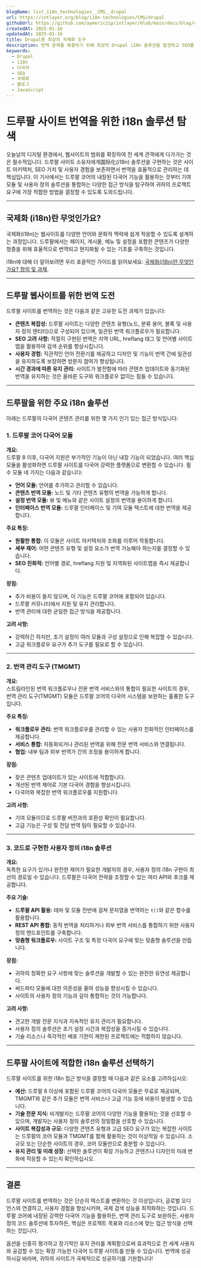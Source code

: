 ```yaml
---
blogName: list_i18n_technologies__CMS__drupal
url: https://intlayer.org/blog/i18n-technologies/CMS/drupal
githubUrl: https://github.com/aymericzip/intlayer/blob/main/docs/blog/en/list_i18n_technologies/CMS/drupal.md
createdAt: 2025-01-16
updatedAt: 2025-01-16
title: Drupal용 최상의 국제화 도구
description: 번역 문제를 해결하기 위해 최상의 Drupal i18n 솔루션을 발견하고 SEO를 향상시키고 전세계 웹 경험을 제공합니다.
keywords:
  - Drupal
  - i18n
  - 다국어
  - SEO
  - 국제화
  - 블로그
  - JavaScript
---
```


# 드루팔 사이트 번역을 위한 i18n 솔루션 탐색

오늘날의 디지털 환경에서, 웹사이트의 범위를 확장하여 전 세계 관객에게 다가가는 것은 필수적입니다. 드루팔 사이트 소유자에게国际化(i18n) 솔루션을 구현하는 것은 사이트 아키텍처, SEO 가치 및 사용자 경험을 보존하면서 번역을 효율적으로 관리하는 데 핵심입니다. 이 기사에서는 드루팔 코어의 내장된 다국어 기능을 활용하는 것부터 기여 모듈 및 사용자 정의 솔루션을 통합하는 다양한 접근 방식을 탐구하여 귀하의 프로젝트 요구에 가장 적합한 방법을 결정할 수 있도록 도와드립니다.

---

## 국제화 (i18n)란 무엇인가요?

국제화(i18n)는 웹사이트를 다양한 언어와 문화적 맥락에 쉽게 적응할 수 있도록 설계하는 과정입니다. 드루팔에서는 페이지, 게시물, 메뉴 및 설정을 포함한 콘텐츠가 다양한 청중을 위해 효율적으로 번역되고 현지화될 수 있는 기초를 구축하는 것입니다.

i18n에 대해 더 알아보려면 우리 포괄적인 가이드를 읽어보세요: [국제화(i18n)란 무엇인가요? 정의 및 과제](https://github.com/aymericzip/intlayer/blob/main/docs/docs/ko/what_is_internationalization.md).

---

## 드루팔 웹사이트를 위한 번역 도전

드루팔 사이트를 번역하는 것은 다음과 같은 고유한 도전 과제가 있습니다:

- **콘텐츠 복잡성:** 드루팔 사이트는 다양한 콘텐츠 유형(노드, 분류 용어, 블록 및 사용자 정의 엔티티)으로 구성되어 있으며, 일관된 번역 워크플로우가 필요합니다.
- **SEO 고려 사항:** 적절히 구현된 번역은 지역 URL, hreflang 태그 및 언어별 사이트맵을 활용하여 검색 순위를 향상시킵니다.
- **사용자 경험:** 직관적인 언어 전환기를 제공하고 디자인 및 기능이 번역 간에 일관성을 유지하도록 보장하면 방문자 참여가 향상됩니다.
- **시간 경과에 따른 유지 관리:** 사이트가 발전함에 따라 콘텐츠 업데이트와 동기화된 번역을 유지하는 것은 올바른 도구와 워크플로우 없이는 힘들 수 있습니다.

---

## 드루팔을 위한 주요 i18n 솔루션

아래는 드루팔의 다국어 콘텐츠 관리를 위한 몇 가지 인기 있는 접근 방식입니다:

### 1. 드루팔 코어 다국어 모듈

**개요:**  
드루팔 8 이후, 다국어 지원은 부가적인 기능이 아닌 내장 기능이 되었습니다. 여러 핵심 모듈을 활성화하면 드루팔 사이트를 다국어 강력한 플랫폼으로 변환할 수 있습니다. 필수 모듈 네 가지는 다음과 같습니다:

- **언어 모듈:** 언어를 추가하고 관리할 수 있습니다.
- **콘텐츠 번역 모듈:** 노드 및 기타 콘텐츠 유형의 번역을 가능하게 합니다.
- **설정 번역 모듈:** 뷰 및 메뉴와 같은 사이트 설정의 번역을 용이하게 합니다.
- **인터페이스 번역 모듈:** 드루팔 인터페이스 및 기여 모듈 텍스트에 대한 번역을 제공합니다.

**주요 특징:**

- **원활한 통합:** 이 모듈은 사이트 아키텍처와 조화를 이루어 작동합니다.
- **세부 제어:** 어떤 콘텐츠 유형 및 설정 요소가 번역 가능해야 하는지를 결정할 수 있습니다.
- **SEO 친화적:** 언어별 경로, hreflang 지원 및 지역화된 사이트맵을 즉시 제공합니다.

**장점:**

- 추가 비용이 들지 않으며, 이 기능은 드루팔 코어에 포함되어 있습니다.
- 드루팔 커뮤니티에서 지원 및 유지 관리합니다.
- 번역 관리에 대한 균일한 접근 방식을 제공합니다.

**고려 사항:**

- 강력하긴 하지만, 초기 설정이 여러 모듈과 구성 설정으로 인해 복잡할 수 있습니다.
- 고급 워크플로우 요구가 추가 도구를 필요로 할 수 있습니다.

---

### 2. 번역 관리 도구 (TMGMT)

**개요:**  
스트림라인된 번역 워크플로우나 전문 번역 서비스와의 통합이 필요한 사이트의 경우, 번역 관리 도구(TMGMT) 모듈은 드루팔 코어의 다국어 시스템을 보완하는 훌륭한 도구입니다.

**주요 특징:**

- **워크플로우 관리:** 번역 워크플로우를 관리할 수 있는 사용자 친화적인 인터페이스를 제공합니다.
- **서비스 통합:** 자동화되거나 관리된 번역을 위해 전문 번역 서비스와 연결됩니다.
- **협업:** 내부 팀과 외부 번역가 간의 조정을 용이하게 합니다.

**장점:**

- 잦은 콘텐츠 업데이트가 있는 사이트에 적합합니다.
- 개선된 번역 제어로 기본 다국어 경험을 향상시킵니다.
- 다국어와 복잡한 번역 워크플로우를 지원합니다.

**고려 사항:**

- 기여 모듈이므로 드루팔 버전과의 호환성 확인이 필요합니다.
- 고급 기능은 구성 및 전담 번역 팀이 필요할 수 있습니다.

---

### 3. 코드로 구현한 사용자 정의 i18n 솔루션

**개요:**  
독특한 요구가 있거나 완전한 제어가 필요한 개발자의 경우, 사용자 정의 i18n 구현이 최선의 경로일 수 있습니다. 드루팔은 다국어 전략을 조정할 수 있는 여러 API와 후크를 제공합니다.

**주요 기술:**

- **드루팔 API 활용:** 테마 및 모듈 전반에 걸쳐 문자열을 번역하는 `t()`와 같은 함수를 활용합니다.
- **REST API 통합:** 동적 번역을 처리하거나 외부 번역 서비스를 통합하기 위한 사용자 정의 엔드포인트를 구축합니다.
- **맞춤형 워크플로우:** 사이트 구조 및 특정 다국어 요구에 맞는 맞춤형 솔루션을 만듭니다.

**장점:**

- 귀하의 정확한 요구 사항에 맞는 솔루션을 개발할 수 있는 완전한 유연성 제공합니다.
- 써드파티 모듈에 대한 의존성을 줄여 성능을 향상시킬 수 있습니다.
- 사이트의 사용자 정의 기능과 깊이 통합하는 것이 가능합니다.

**고려 사항:**

- 견고한 개발 전문 지식과 지속적인 유지 관리가 필요합니다.
- 사용자 정의 솔루션은 초기 설정 시간과 복잡성을 증가시킬 수 있습니다.
- 기술 리소스나 즉각적인 배포 기한이 제한된 프로젝트에는 적합하지 않습니다.

---

## 드루팔 사이트에 적합한 i18n 솔루션 선택하기

드루팔 사이트를 위한 i18n 접근 방식을 결정할 때 다음과 같은 요소를 고려하십시오:

- **예산:** 드루팔 8 이상에 포함된 드루팔 코어의 다국어 모듈은 무료로 제공되며, TMGMT와 같은 추가 모듈은 번역 서비스나 고급 기능 등에 비용이 발생할 수 있습니다.
- **기술 전문 지식:** 비개발자는 드루팔 코어의 다양한 기능을 활용하는 것을 선호할 수 있으며, 개발자는 사용자 정의 솔루션의 정밀함을 선호할 수 있습니다.
- **사이트 복잡성과 규모:** 다양한 콘텐츠 유형과 고급 SEO 요구가 있는 복잡한 사이트는 드루팔의 코어 모듈과 TMGMT를 함께 활용하는 것이 이상적일 수 있습니다. 소규모 또는 단순한 사이트의 경우, 코어 모듈만으로 충분할 수 있습니다.
- **유지 관리 및 미래 성장:** 선택한 솔루션이 확장 가능하고 콘텐츠나 디자인의 미래 변화에 적응할 수 있는지 확인하십시오.

---

## 결론

드루팔 사이트를 번역하는 것은 단순히 텍스트를 변환하는 것 이상입니다, 글로벌 오디언스와 연결하고, 사용자 경험을 향상시키며, 국제 검색 성능을 최적화하는 것입니다. 드루팔 코어에 내장된 강력한 다국어 기능을 활용하든, 번역 관리 도구로 보완하든, 사용자 정의 코드 솔루션에 투자하든, 핵심은 프로젝트 목표와 리소스에 맞는 접근 방식을 선택하는 것입니다.

옵션을 신중히 평가하고 장기적인 유지 관리를 계획함으로써 효과적으로 전 세계 사용자와 공감할 수 있는 확장 가능한 다국어 드루팔 사이트를 만들 수 있습니다. 번역에 성공하시길 바라며, 귀하의 사이트가 국제적으로 성공하기를 기원합니다!
